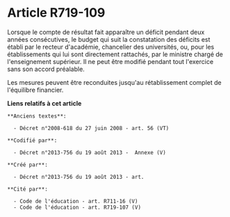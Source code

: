 # Article R719-109

Lorsque le compte de résultat fait apparaître un déficit pendant deux années consécutives, le budget qui suit la constatation
des déficits est établi par le recteur d'académie, chancelier des universités, ou, pour les établissements qui lui sont
directement rattachés, par le ministre chargé de l'enseignement supérieur. Il ne peut être modifié pendant tout l'exercice
sans son accord préalable.

Les mesures peuvent être reconduites jusqu'au rétablissement complet de l'équilibre financier.

**Liens relatifs à cet article**

	**Anciens textes**:

	  - Décret n°2008-618 du 27 juin 2008 - art. 56 (VT)

	**Codifié par**:

	  - Décret n°2013-756 du 19 août 2013 -  Annexe (V)

	**Créé par**:

	  - Décret n°2013-756 du 19 août 2013 - art.

	**Cité par**:

	  - Code de l'éducation - art. R711-16 (V)
	  - Code de l'éducation - art. R719-107 (V)
